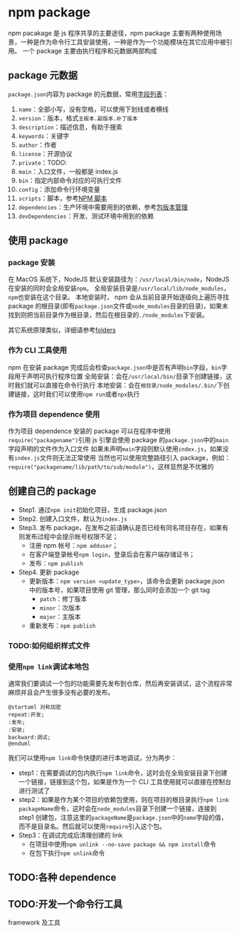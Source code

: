 # npm package

npm pacakage 是 js 程序共享的主要途径，npm package 主要有两种使用场景，一种是作为命令行工具安装使用，一种是作为一个功能模块在其它应用中被引用。
一个 package 主要由执行程序和元数据两部构成

## package 元数据

`package.json`内容为 package 的元数据，常用[字段列表](https://docs.npmjs.com/cli/v6/configuring-npm/package-json)：

1. `name`：全部小写，没有空格，可以使用下划线或者横线
2. `version`：版本，格式`主板本.副版本.补丁版本`
3. `description`：描述信息，有助于搜索
4. `keywords`：关键字
5. `author`：作者
6. `license`：开源协议
7. `private`：TODO:
8. `main`：入口文件，一般都是 index.js
9. `bin`：指定内部命令对应的可执行文件
10. `config`：添加命令行环境变量
11. `scripts`：脚本，参考[NPM 脚本](./scripts.md)
12. `dependencies`：生产环境中需要用到的依赖，参考[包版本管理](./package%20version.md)
13. `devDependencies`：开发、测试环境中用到的依赖

## 使用 package

### package 安装

在 MacOS 系统下，NodeJS 默认安装路径为：`/usr/local/bin/node`，NodeJS 在安装的同时会全局安装`npm`。
全局安装目录是`/usr/local/lib/node_modules`，`npm`也安装在这个目录。
本地安装时， npm 会从当前目录开始逐级向上遍历寻找 package 的根目录(即有`package.json`文件或`node_modules`目录的目录)，如果未找到则把当前目录作为根目录，然后在根目录的`./node_modules`下安装。

其它系统原理类似，详细请参考[folders](https://docs.npmjs.com/cli/v6/configuring-npm/folders)

### 作为 CLI 工具使用

npm 在安装 package 完成后会检查`package.json`中是否有声明`bin`字段，`bin`字段用于声明可执行程序位置
全局安装：会在`/usr/local/bin/`目录下创建链接，这时我们就可以直接在命令行执行
本地安装：会在`根目录/node_modules/.bin/`下创建链接，这时我们可以使用`npm run`或者`npx`执行

### 作为项目 dependence 使用

作为项目 dependence 安装的 package 可以在程序中使用`require("packagename")`引用
js 引擎会使用 package 的`package.json`中的`main`字段声明的文件作为入口文件
如果未声明`main`字段则默认使用`index.js`，如果没有`index.js`文件则无法正常使用
当然也可以使用完整路径引入 package，例如：`require("packagename/lib/path/to/sub/module")`，这样显然是不优雅的

## 创建自己的 package

- Step1. 通过`npm init`初始化项目，生成 package.json
- Step2. 创建入口文件，默认为`index.js`
- Step3. 发布 package，在发布之前请确认是否已经有同名项目存在，如果有则发布过程中会提示帐号权限不足；
  - 注册 npm 帐号：`npm adduser`；
  - 在客户端登录帐号`npm login`，登录后会在客户端存储证书；
  - 发布：`npm publish`
- Step4. 更新 package
  - 更新版本：`npm version <update_type>`，该命令会更新 package.json 中的版本号，如果项目使用 git 管理，那么同时会添加一个 git tag
    - `patch`：修丁版本
    - `minor`：次版本
    - `major`：主版本
  - 重新发布：`npm publish`

### TODO:如何组织样式文件

### 使用`npm link`调试本地包

通常我们要调试一个包的功能需要先发布到仓库，然后再安装调试，这个流程非常麻烦并且会产生很多没有必要的发布。

```plantuml
@startuml 对称加密
repeat:开发;
:发布;
:安装;
backward:调试;
@enduml
```

我们可以使用`npm link`命令快捷的进行本地调试，分为两步：

- step1：在需要调试的包内执行`npm link`命令，这时会在全局安装目录下创建一个链接，链接到这个包，如果是作为一个 CLI 工具使用就可以直接在控制台进行测试了
- step2：如果是作为某个项目的依赖包使用，则在项目的根目录执行`npm link packageName`命令，这时会在`node_modules`目录下创建一个链接，连接到 step1 创建包，注意这里的`packageName`是`package.json`中的`name`字段的值，而不是目录名。然后就可以使用`require`引入这个包。
- Step3：在调试完成后清理创建的 link
  - 在项目中使用`npm unlink --no-save package && npm install`命令
  - 在包下执行`npm unlink`命令

## TODO:各种 dependence

## TODO:开发一个命令行工具

framework 及工具
